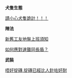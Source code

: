 **犬隻生態**

[請小心犬隻詭計！！！](https://lih.kg/1245696)

**陣法**

[新舊工友地盤上班須知](https://lih.kg/1224134)

[如何應對速聾同長盾？](https://lih.kg/1196827)


**武裝**

[唔好掟磚,掟磚已經比人針咗好耐](https://lih.kg/1240371)

